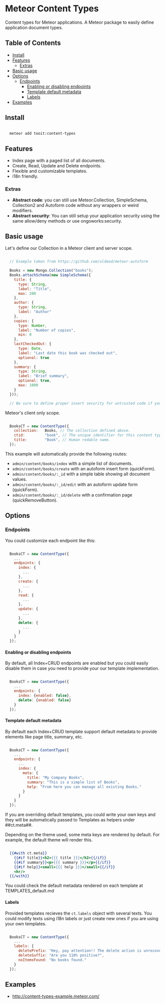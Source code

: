 # Meteor Content Types

Content types for Meteor applications. A Meteor package to easily define
application document types.

## Table of Contents

<!-- START doctoc generated TOC please keep comment here to allow auto update -->
<!-- DON'T EDIT THIS SECTION, INSTEAD RE-RUN doctoc TO UPDATE -->


- [Install](#install)
- [Features](#features)
  - [Extras](#extras)
- [Basic usage](#basic-usage)
- [Options](#options)
  - [Endpoints](#endpoints)
    - [Enabling or disabling endpoints](#enabling-or-disabling-endpoints)
    - [Template default metadata](#template-default-metadata)
    - [Labels](#labels)
- [Examples](#examples)

<!-- END doctoc generated TOC please keep comment here to allow auto update -->

## Install

```bash

  meteor add tooit:content-types

```

## Features

- Index page with a paged list of all documents.
- Create, Read, Update and Delete endpoints.
- Flexible and customizable templates.
- i18n friendly.

### Extras

* **Abstract code**: you can still use Meteor.Collection, SimpleSchema, Collection2 and Autoform code without any wrappers or weird modifiers.
* **Abstract security**: You can still setup your application security using the same allow/deny methods or use ongoworks:security.

## Basic usage

Let's define our Collection in a Meteor client and server scope.

```javascript

  // Example taken from https://github.com/aldeed/meteor-autoform

  Books = new Mongo.Collection("books");
  Books.attachSchema(new SimpleSchema({
    title: {
      type: String,
      label: "Title",
      max: 200
    },
    author: {
      type: String,
      label: "Author"
    },
    copies: {
      type: Number,
      label: "Number of copies",
      min: 0
    },
    lastCheckedOut: {
      type: Date,
      label: "Last date this book was checked out",
      optional: true
    },
    summary: {
      type: String,
      label: "Brief summary",
      optional: true,
      max: 1000
    }
  }));

  // Be sure to define proper insert security for untrusted code if you've removed the insecure package. Call allow/deny or use ongoworks:security.

```

Meteor's client only scope.

```javascript

  BooksCT = new ContentType({
    collection:   Books, // The collection defined above.
    ctid:         "book", // The unique identifier for this content type.
    title:        "Book", // Human redable name.
  });

```

This example will automatically provide the following routes:

- ``admin/content/books/index`` with a simple list of documents.
- ``admin/content/books/create`` with an autoform insert form (quickForm).
- ``admin/content/books/:_id`` with a simple table showing all document values.
- ``admin/content/books/:_id/edit`` with an autoform update form (quickForm).
- ``admin/content/books/:_id/delete`` with a confirmation page (quickRemoveButton).

## Options

### Endpoints

You could customize each endpoint like this:

```javascript

  BooksCT = new ContentType({
    ...
    endpoints: {
      index: {
        ...
      },
      create: {
        ...
      },
      read: {
        ...
      },
      update: {
        ...
      },
      delete: {
        ...
      }
    }
  });

```

#### Enabling or disabling endpoints

By default, all Index+CRUD endpoints are enabled but you could easily disable
them in case you need to provide your our template implementation.

```javascript

  BooksCT = new ContentType({
    ...
    endpoints: {
      index: {enabled: false},
      delete: {enabled: false}
    }
  });

```

#### Template default metadata

By default each Index+CRUD template support default metadata to provide
elements like page title, summary, etc.

```javascript

  BooksCT = new ContentType({
    ...
    endpoints: {
      ...
      index: {
        meta: {
          title: "My Company Books",
          summary: "This is a simple list of Books",
          help: "From here you can manage all existing Books."
        }
      }
    }
  });

```

If you are overriding default templates, you could write your own keys and they
will be automatically passed to Templates as helpers under ##ct.meta##.

Depending on the theme used, some meta keys are rendered by default. For example,
the default theme will render this.

```handlebars

  {{#with ct.meta}}
    {{#if title}}<h2>{{{ title }}}</h2>{{/if}}
    {{#if summary}}<p>{{{ summary }}}</p>{{/if}}
    {{#if help}}<small>{{{ help }}}</small>{{/if}}
    <hr/>
  {{/with}}

```

You could check the default metadata rendered on each template at TEMPLATES_default.md

#### Labels

Provided templates recieves the ``ct.labels`` object with several texts. You
could modify texts using i18n labels or just create new ones if you are using
your own templates.

```javascript

  BooksCT = new ContentType({
    ...
    labels: {
      deletePrefix: "Hey, pay attention!! The delete action is unrecoverable!! You are about to delete ",
      deleteSuffix: "Are you 110% positive?",
      noItemsFound: "No books found."
    }
  });

```

## Examples

- http://content-types-example.meteor.com/
<!-- - http://content-types-example-bootstrap.meteor.com/ (to be created) -->
<!-- - http://content-types-example-materialize.meteor.com/ (to be created) -->

<!-- ## TODO -->
